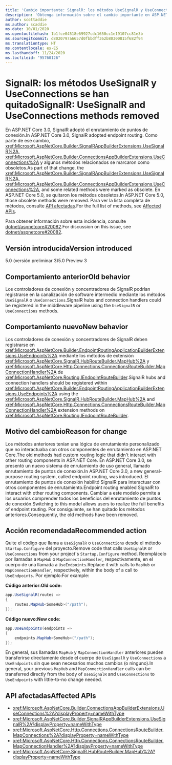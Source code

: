 ```yaml
---
title: 'Cambio importante: SignalR: los métodos UseSignalR y UseConnections se han quitado'
description: 'Obtenga información sobre el cambio importante en ASP.NET Core 5.0 titulado SignalR: los métodos UseSignalR y UseConnections se han quitado'
author: scottaddie
ms.author: scaddie
ms.date: 10/01/2020
ms.openlocfilehash: 1b1fce04518e69927cdc1650cc1e19107cc81e3b
ms.sourcegitcommit: d8020797a6657d0fbbdff362b80300815f682f94
ms.translationtype: HT
ms.contentlocale: es-ES
ms.lasthandoff: 11/24/2020
ms.locfileid: "95760126"
---
```

# <a name="signalr-usesignalr-and-useconnections-methods-removed"></a><span data-ttu-id="4d407-103">SignalR: los métodos UseSignalR y UseConnections se han quitado</span><span class="sxs-lookup"><span data-stu-id="4d407-103">SignalR: UseSignalR and UseConnections methods removed</span></span>

<span data-ttu-id="4d407-104">En ASP.NET Core 3.0, SignalR adoptó el enrutamiento de puntos de conexión.</span><span class="sxs-lookup"><span data-stu-id="4d407-104">In ASP.NET Core 3.0, SignalR adopted endpoint routing.</span></span> <span data-ttu-id="4d407-105">Como parte de ese cambio, <xref:Microsoft.AspNetCore.Builder.SignalRAppBuilderExtensions.UseSignalR%2A>, <xref:Microsoft.AspNetCore.Builder.ConnectionsAppBuilderExtensions.UseConnections%2A> y algunos métodos relacionados se marcaron como obsoletos.</span><span class="sxs-lookup"><span data-stu-id="4d407-105">As part of that change, the <xref:Microsoft.AspNetCore.Builder.SignalRAppBuilderExtensions.UseSignalR%2A>, <xref:Microsoft.AspNetCore.Builder.ConnectionsAppBuilderExtensions.UseConnections%2A>, and some related methods were marked as obsolete.</span></span> <span data-ttu-id="4d407-106">En ASP.NET Core 5.0, se quitaron los métodos obsoletos.</span><span class="sxs-lookup"><span data-stu-id="4d407-106">In ASP.NET Core 5.0, those obsolete methods were removed.</span></span> <span data-ttu-id="4d407-107">Para ver la lista completa de métodos, consulte [API afectadas](#affected-apis).</span><span class="sxs-lookup"><span data-stu-id="4d407-107">For the full list of methods, see [Affected APIs](#affected-apis).</span></span>

<span data-ttu-id="4d407-108">Para obtener información sobre esta incidencia, consulte [dotnet/aspnetcore#20082](https://github.com/dotnet/aspnetcore/issues/20082).</span><span class="sxs-lookup"><span data-stu-id="4d407-108">For discussion on this issue, see [dotnet/aspnetcore#20082](https://github.com/dotnet/aspnetcore/issues/20082).</span></span>

## <a name="version-introduced"></a><span data-ttu-id="4d407-109">Versión introducida</span><span class="sxs-lookup"><span data-stu-id="4d407-109">Version introduced</span></span>

<span data-ttu-id="4d407-110">5.0 (versión preliminar 3)</span><span class="sxs-lookup"><span data-stu-id="4d407-110">5.0 Preview 3</span></span>

## <a name="old-behavior"></a><span data-ttu-id="4d407-111">Comportamiento anterior</span><span class="sxs-lookup"><span data-stu-id="4d407-111">Old behavior</span></span>

<span data-ttu-id="4d407-112">Los controladores de conexión y concentradores de SignalR podrían registrarse en la canalización de software intermedio mediante los métodos `UseSignalR` o `UseConnections`.</span><span class="sxs-lookup"><span data-stu-id="4d407-112">SignalR hubs and connection handlers could be registered in the middleware pipeline using the `UseSignalR` or `UseConnections` methods.</span></span>

## <a name="new-behavior"></a><span data-ttu-id="4d407-113">Comportamiento nuevo</span><span class="sxs-lookup"><span data-stu-id="4d407-113">New behavior</span></span>

<span data-ttu-id="4d407-114">Los controladores de conexión y concentradores de SignalR deben registrarse en <xref:Microsoft.AspNetCore.Builder.EndpointRoutingApplicationBuilderExtensions.UseEndpoints%2A> mediante los métodos de extensión <xref:Microsoft.AspNetCore.SignalR.HubRouteBuilder.MapHub%2A> y <xref:Microsoft.AspNetCore.Http.Connections.ConnectionsRouteBuilder.MapConnectionHandler%2A> de <xref:Microsoft.AspNetCore.Routing.IEndpointRouteBuilder>.</span><span class="sxs-lookup"><span data-stu-id="4d407-114">SignalR hubs and connection handlers should be registered within <xref:Microsoft.AspNetCore.Builder.EndpointRoutingApplicationBuilderExtensions.UseEndpoints%2A> using the <xref:Microsoft.AspNetCore.SignalR.HubRouteBuilder.MapHub%2A> and <xref:Microsoft.AspNetCore.Http.Connections.ConnectionsRouteBuilder.MapConnectionHandler%2A> extension methods on <xref:Microsoft.AspNetCore.Routing.IEndpointRouteBuilder>.</span></span>

## <a name="reason-for-change"></a><span data-ttu-id="4d407-115">Motivo del cambio</span><span class="sxs-lookup"><span data-stu-id="4d407-115">Reason for change</span></span>

<span data-ttu-id="4d407-116">Los métodos anteriores tenían una lógica de enrutamiento personalizado que no interactuaba con otros componentes de enrutamiento en ASP.NET Core.</span><span class="sxs-lookup"><span data-stu-id="4d407-116">The old methods had custom routing logic that didn't interact with other routing components in ASP.NET Core.</span></span> <span data-ttu-id="4d407-117">En ASP.NET Core 3.0, se presentó un nuevo sistema de enrutamiento de uso general, llamado enrutamiento de puntos de conexión.</span><span class="sxs-lookup"><span data-stu-id="4d407-117">In ASP.NET Core 3.0, a new general-purpose routing system, called endpoint routing, was introduced.</span></span> <span data-ttu-id="4d407-118">El enrutamiento de puntos de conexión habilitó SignalR para interactuar con otros componentes de enrutamiento.</span><span class="sxs-lookup"><span data-stu-id="4d407-118">Endpoint routing enabled SignalR to interact with other routing components.</span></span> <span data-ttu-id="4d407-119">Cambiar a este modelo permite a los usuarios comprender todos los beneficios del enrutamiento de puntos de conexión.</span><span class="sxs-lookup"><span data-stu-id="4d407-119">Switching to this model allows users to realize the full benefits of endpoint routing.</span></span> <span data-ttu-id="4d407-120">Por consiguiente, se han quitado los métodos anteriores.</span><span class="sxs-lookup"><span data-stu-id="4d407-120">Consequently, the old methods have been removed.</span></span>

## <a name="recommended-action"></a><span data-ttu-id="4d407-121">Acción recomendada</span><span class="sxs-lookup"><span data-stu-id="4d407-121">Recommended action</span></span>

<span data-ttu-id="4d407-122">Quite el código que llama a `UseSignalR` o `UseConnections` desde el método `Startup.Configure` del proyecto.</span><span class="sxs-lookup"><span data-stu-id="4d407-122">Remove code that calls `UseSignalR` or `UseConnections` from your project's `Startup.Configure` method.</span></span> <span data-ttu-id="4d407-123">Reemplácelo por llamadas a `MapHub` o `MapConnectionHandler`, respectivamente, en el cuerpo de una llamada a `UseEndpoints`.</span><span class="sxs-lookup"><span data-stu-id="4d407-123">Replace it with calls to `MapHub` or `MapConnectionHandler`, respectively, within the body of a call to `UseEndpoints`.</span></span> <span data-ttu-id="4d407-124">Por ejemplo:</span><span class="sxs-lookup"><span data-stu-id="4d407-124">For example:</span></span>

<span data-ttu-id="4d407-125">**Código anterior:**</span><span class="sxs-lookup"><span data-stu-id="4d407-125">**Old code:**</span></span>

```csharp
app.UseSignalR(routes =>
{
    routes.MapHub<SomeHub>("/path");
});
```

<span data-ttu-id="4d407-126">**Código nuevo:**</span><span class="sxs-lookup"><span data-stu-id="4d407-126">**New code:**</span></span>

```csharp
app.UseEndpoints(endpoints =>
{
    endpoints.MapHub<SomeHub>("/path");
});
```

<span data-ttu-id="4d407-127">En general, sus llamadas `MapHub` y `MapConnectionHandler` anteriores pueden transferirse directamente desde el cuerpo de `UseSignalR` y `UseConnections` a `UseEndpoints` sin que sean necesarios muchos cambios (o ninguno).</span><span class="sxs-lookup"><span data-stu-id="4d407-127">In general, your previous `MapHub` and `MapConnectionHandler` calls can be transferred directly from the body of `UseSignalR` and `UseConnections` to `UseEndpoints` with little-to-no change needed.</span></span>

## <a name="affected-apis"></a><span data-ttu-id="4d407-128">API afectadas</span><span class="sxs-lookup"><span data-stu-id="4d407-128">Affected APIs</span></span>

- <xref:Microsoft.AspNetCore.Builder.ConnectionsAppBuilderExtensions.UseConnections%2A?displayProperty=nameWithType>
- <xref:Microsoft.AspNetCore.Builder.SignalRAppBuilderExtensions.UseSignalR%2A?displayProperty=nameWithType>
- <xref:Microsoft.AspNetCore.Http.Connections.ConnectionsRouteBuilder.MapConnections%2A?displayProperty=nameWithType>
- <xref:Microsoft.AspNetCore.Http.Connections.ConnectionsRouteBuilder.MapConnectionHandler%2A?displayProperty=nameWithType>
- <xref:Microsoft.AspNetCore.SignalR.HubRouteBuilder.MapHub%2A?displayProperty=nameWithType>

<!--

### Category

ASP.NET Core

### Affected APIs

- `Overload:Microsoft.AspNetCore.Builder.ConnectionsAppBuilderExtensions.UseConnections`
- `Overload:Microsoft.AspNetCore.Builder.SignalRAppBuilderExtensions.UseSignalR`
- `Overload:Microsoft.AspNetCore.Http.Connections.ConnectionsRouteBuilder.MapConnections`
- `Overload:Microsoft.AspNetCore.Http.Connections.ConnectionsRouteBuilder.MapConnectionHandler`
- `Overload:Microsoft.AspNetCore.SignalR.HubRouteBuilder.MapHub`

-->
